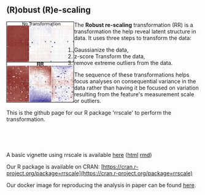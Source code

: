 ## (R)obust (R)e-scaling

<img src="asvd.jpg" width="35%" align="left">

The **Robust re-scaling** transformation (RR) is a transformation the help reveal latent structure in data. It uses three steps to transform the data:

1. Gaussianize the data,
2. z-score Transform the data,
3. remove extreme outliers from the data.

The sequence of these transformations helps focus analyses on consequential variance in the data rather than  having it be focused on variation resulting from the feature's  measurement scale or outliers.

This is the github page for our R package 'rrscale' to perform the transformation.

&nbsp;

&nbsp;

A basic vignette using rrscale is available [here](vign/rescaling_data.md) ([html](vign/rescaling_data.html) [rmd](vign/rescaling_data.Rmd))

Our R package is available on CRAN: [https://cran.r-project.org/package=rrscale](https://cran.r-project.org/package=rrscale)

Our docker image for reproducing the analysis in paper can be found [here](https://hub.docker.com/r/gjhunt/rr/).


